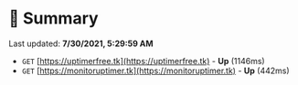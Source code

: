 # 📖 Summary
Last updated: **7/30/2021, 5:29:59 AM**

- `GET` [https://uptimerfree.tk](https://uptimerfree.tk) - **Up** (1146ms)
- `GET` [https://monitoruptimer.tk](https://monitoruptimer.tk) - **Up** (442ms)

